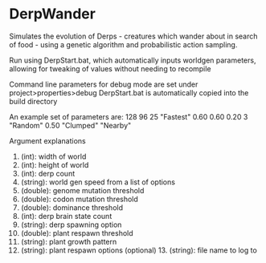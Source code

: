 DerpWander
==========

Simulates the evolution of Derps - creatures which wander about in search of food - using a genetic algorithm and probabilistic action sampling.

Run using DerpStart.bat, which automatically inputs worldgen parameters, allowing for tweaking of values without needing to recompile

Command line parameters for debug mode are set under project>properties>debug DerpStart.bat is automatically copied into the build directory

An example set of parameters are: 128 96 25 "Fastest" 0.60 0.60 0.20 3 "Random" 0.50 "Clumped" "Nearby"

Argument explanations

1. (int): width of world
2. (int): height of world
3. (int): derp count
4. (string): world gen speed from a list of options
5. (double): genome mutation threshold
6. (double): codon mutation threshold
7. (double): dominance threshold
8. (int): derp brain state count
9. (string): derp spawning option
10. (double): plant respawn threshold
11. (string): plant growth pattern
12. (string): plant respawn options
(optional) 13. (string): file name to log to
